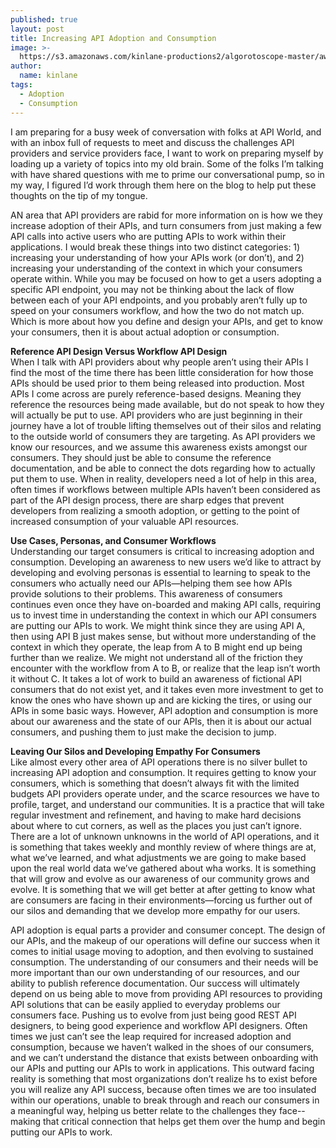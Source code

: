 ```yaml
---
published: true
layout: post
title: Increasing API Adoption and Consumption
image: >-
  https://s3.amazonaws.com/kinlane-productions2/algorotoscope-master/aws-s3-stories-new-machine-road-blue-circuit-4.jpg
author:
  name: kinlane
tags:
  - Adoption
  - Consumption
---
```

I am preparing for a busy week of conversation with folks at API World, and with an inbox full of requests to meet and discuss the challenges API providers and service providers face, I want to work on preparing myself by loading up a variety of topics into my old brain. Some of the folks I’m talking with have shared questions with me to prime our conversational pump, so in my way, I figured I’d work through them here on the blog to help put these thoughts on the tip of my tongue.  
  
AN area that API providers are rabid for more information on is how we they increase adoption of their APIs, and turn consumers from just making a few API calls into active users who are putting APIs to work within their applications. I would break these things into two distinct categories: 1) increasing your understanding of how your APIs work (or don’t), and 2) increasing your understanding of the context in which your consumers operate within. While you may be focused on how to get a users adopting a specific API endpoint, you may not be thinking about the lack of flow between each of your API endpoints, and you probably aren’t fully up to speed on your consumers workflow, and how the two do not match up. Which is more about how you define and design your APIs, and get to know your consumers, then it is about actual adoption or consumption.  
  
**Reference API Design Versus Workflow API Design**  
When I talk with API providers about why people aren’t using their APIs I find the most of the time there has been little consideration for how those APIs should be used prior to them being released into production. Most APIs I come across are purely reference-based designs. Meaning they reference the resources being made available, but do not speak to how they will actually be put to use. API providers who are just beginning in their journey have a lot of trouble lifting themselves out of their silos and relating to the outside world of consumers they are targeting. As API providers we know our resources, and we assume this awareness exists amongst our consumers. They should just be able to consume the reference documentation, and be able to connect the dots regarding how to actually put them to use. When in reality, developers need a lot of help in this area, often times if workflows between multiple APIs haven’t been considered as part of the API design process, there are sharp edges that prevent developers from realizing a smooth adoption, or getting to the point of increased consumption of your valuable API resources.  
  
**Use Cases, Personas, and Consumer Workflows**  
Understanding our target consumers is critical to increasing adoption and consumption. Developing an awareness to new users we’d like to attract by developing and evolving personas is essential to learning to speak to the consumers who actually need our APIs—helping them see how APIs provide solutions to their problems. This awareness of consumers continues even once they have on-boarded and making API calls, requiring us to invest time in understanding the context in which our API consumers are putting our APIs to work. We might think since they are using API A, then using API B just makes sense, but without more understanding of the context in which they operate, the leap from A to B might end up being further than we realize. We might not understand all of the friction they encounter with the workflow from A to B, or realize that the leap isn’t worth it without C. It takes a lot of work to build an awareness of fictional API consumers that do not exist yet, and it takes even more investment to get to know the ones who have shown up and are kicking the tires, or using our APIs in some basic ways. However, API adoption and consumption is more about our awareness and the state of our APIs, then it is about our actual consumers, and pushing them to just make the decision to jump.  
  
**Leaving Our Silos and Developing Empathy For Consumers**  
Like almost every other area of API operations there is no silver bullet to increasing API adoption and consumption. It requires getting to know your consumers, which is something that doesn’t always fit with the limited budgets API providers operate under, and the scarce resources we have to profile, target, and understand our communities. It is a practice that will take regular investment and refinement, and having to make hard decisions about where to cut corners, as well as the places you just can’t ignore. There are a lot of unknown unknowns in the world of API operations, and it is something that takes weekly and monthly review of where things are at, what we’ve learned, and what adjustments we are going to make based upon the real world data we’ve gathered about wha works. It is something that will grow and evolve as our awareness of our community grows and evolve. It is something that we will get better at after getting to know what are consumers are facing in their environments—forcing us further out of our silos and demanding that we develop more empathy for our users.  
  
API adoption is equal parts a provider and consumer concept. The design of our APIs, and the makeup of our operations will define our success when it comes to initial usage moving to adoption, and then evolving to sustained consumption. The understanding of our consumers and their needs will be more important than our own understanding of our resources, and our ability to publish reference documentation. Our success will ultimately depend on us being able to move from providing API resources to providing API solutions that can be easily applied to everyday problems our consumers face. Pushing us to evolve from just being good REST API designers, to being good experience and workflow API designers. Often times we just can’t see the leap required for increased adoption and consumption, because we haven’t walked in the shoes of our consumers, and we can’t understand the distance that exists between onboarding with our APIs and putting our APIs to work in applications. This outward facing reality is something that most organizations don’t realize hs to exist before you will realize any API success, because often times we are too insulated within our operations, unable to break through and reach our consumers in a meaningful way, helping us better relate to the challenges they face--making that critical connection that helps get them over the hump and begin putting our APIs to work.